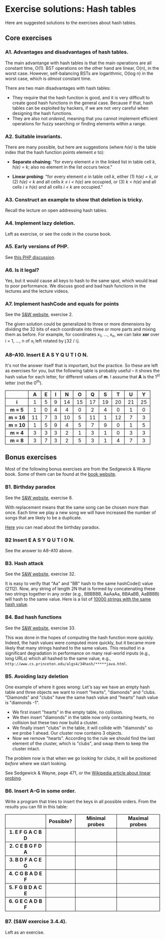 # Exercise solutions: Hash tables

Here are suggested solutions to the exercises about hash tables.

## Core exercises

### A1. Advantages and disadvantages of hash tables.

The main advantange with hash tables is that the main operations are all constant time, O(1).
BST operations on the other hand are linear, O(n), in the worst case.
However, self-balancing BSTs are logarithmic, O(log n) in the worst case, which is *almost* constant time.

There are two main disadvantages with hash tables:
- They require that the hash function is good, and it is very difficult to create good hash functions in the general case.
  Because if that, hash tables can be exploited by hackers, if we are not very careful when designing the hash functions.
- They are also not *ordered*, meaning that you cannot implement efficient operations for fuzzy searching or finding elements within a range.

### A2. Suitable invariants.

There are many possible, but here are suggestions (where *h(e)* is the table index that the hash function points element *e* to):

- **Separate chaining**: "for every element *e* in the linked list in table cell *k*, *h(e) = k*; also no element in the list occurs twice."

- **Linear probing**: "for every element *e* in table cell *k*, either (1) *h(e) = k*, or (2) *h(e) < k* and all cells *k ≤ i < h(e)* are occupied, or (3) *k < h(e)* and all cells *i ≥ h(e)* and all cells *i < k* are occupied."

### A3. Construct an example to show that deletion is tricky.

Recall the lecture on open addressing hash tables.

### A4. Implement lazy deletion.

Left as exercise, or see the code in the course book.

### A5. Early versions of PHP.

See [this PHP discussion](http://news.php.net/php.internals/70691).

### A6. Is it legal?

Yes, but it would cause all keys to hash to the same spot, which would lead to poor performance.
We discuss good and bad hash functions in the lectures and the lecture videos.

### A7. Implement hashCode and equals for points

See the [S&W website](https://algs4.cs.princeton.edu/34hash/), exercise 2.

The given solution could be generalized to three or more dimensions by dividing the 32 bits of each coordinate into three or more parts and mixing them as before.
For example, for coordinates x<sub>1</sub>, ..., x<sub>n</sub>, we can take **xor** over i = 1, ..., n of x<sub>i</sub> left rotated by ⌊32 / i⌋.

### A8–A10. Insert E A S Y Q U T I O N.

It's not the answer itself that is important, but the practice.
So these are left as exercises for you, but the following table is probably useful – it shows the hash value for each letter, for different values of **m**.
I assume that **A** is the 1<sup>st</sup> letter (not the 0<sup>th</sup>).

<style type="text/CSS"> .mytbl {border-collapse: collapse} .mytbl td, .mytbl th {border: 1px solid black; padding: 2px 10px; text-align: center} </style>
<table class="mytbl">
<tr><th></th><th>A</th><th>E</th><th>I</th><th>N</th><th>O</th><th>Q</th><th>S</th><th>T</th><th>U</th><th>Y</th></tr>
<tr><th>i</th><td>1</td><td>5</td><td>9</td><td>14</td><td>15</td><td>17</td><td>19</td><td>20</td><td>21</td><td>25</td></tr>
<tr><th>m = 5</th><td>1</td><td>0</td><td>4</td><td>4</td><td>0</td><td>2</td><td>4</td><td>0</td><td>1</td><td>0</td></tr>
<tr><th>m = 16</th><td>11</td><td>7</td><td>3</td><td>10</td><td>5</td><td>11</td><td>1</td><td>12</td><td>7</td><td>3</td></tr>
<tr><th>m = 10</th><td>1</td><td>5</td><td>9</td><td>4</td><td>5</td><td>7</td><td>9</td><td>0</td><td>1</td><td>5</td></tr>
<tr><th>m = 4</th><td>3</td><td>3</td><td>3</td><td>2</td><td>1</td><td>3</td><td>1</td><td>0</td><td>3</td><td>3</td></tr>
<tr><th>m = 8</th><td>3</td><td>7</td><td>3</td><td>2</td><td>5</td><td>3</td><td>1</td><td>4</td><td>7</td><td>3</td></tr>
</table>


## Bonus exercises

Most of the following bonus exercises are from the Sedgewick & Wayne book.
Some of them can be found at the [book website](https://algs4.cs.princeton.edu/34hash/).

### B1. Birthday paradox

See the [S&W website](https://algs4.cs.princeton.edu/34hash/), exercise 8.

With replacement means that the same song can be chosen more than once. Each time we play a new song we will have increased the number of songs that are likely to be a duplicate.

[Here](https://betterexplained.com/articles/understanding-the-birthday-paradox/) you can read about the birthday paradox.

### B2 Insert E A S Y Q U T I O N.

See the answer to A8–A10 above.

### B3. Hash attack

See the [S&W website](https://algs4.cs.princeton.edu/34hash/), exercise 32.

It is easy to verify that "Aa" and "BB" hash to the same hashCode() value (2112).
Now, any string of length 2N that is formed by concatenating these two strings together in any order (e.g., BBBBBB, AaAaAa, BBAaBB, AaBBBB) will hash to the same value.
Here is a list of [10000 strings with the same hash value](https://algs4.cs.princeton.edu/34hash/hash-attack.txt).

### B4. Bad hash functions

See the [S&W website](https://algs4.cs.princeton.edu/34hash/), exercise 33.

This was done in the hopes of computing the hash function more quickly.
Indeed, the hash values were computed more quickly, but it became more likely that many strings hashed to the same values.
This resulted in a significant degradation in performance on many real-world inputs (e.g., long URLs) which all hashed to the same value, e.g., `http://www.cs.princeton.edu/algs4/34hash/*****java.html`.

### B5. Avoiding lazy deletion

One example of where it goes wrong:
Let's say we have an empty hash table and three objects we want to insert "hearts", "diamonds" and "clubs. "Diamonds" and "clubs" have the same hash value and "hearts" hash value is "diamonds -1".

- We first insert "hearts" in the empty table, no collision.
- We then insert "diamonds" in the table now only containing hearts, no collision but these two now build a cluster.
- We finally insert "clubs" in the table, it will collide with "diamonds" so we probe 1 ahead.
  Our cluster now contains 3 objects.
- Now we remove "hearts".
  According to the rule we should find the last element of the cluster, which is "clubs", and swap them to keep the cluster intact.

The problem now is that when we go looking for clubs, it will be positioned _before_ where we start looking.

See Sedgewick & Wayne, page 471, or the [Wikipedia article about linear probing](https://en.wikipedia.org/wiki/Linear_probing#Deletion).

### B6. Insert A–G in some order.

Write a program that tries to insert the keys in all possible orders.
From the results you can fill in this table:

<table class="mytbl">
<tr><th></th><th>Possible?</th><th>Minimal probes</th><th>Maximal probes</th></tr>
<tr><th>1. E F G A C B D</th><td></td><td></td><td></td></tr>
<tr><th>2. C E B G F D A</th><td></td><td></td><td></td></tr>
<tr><th>3. B D F A C E G</th><td></td><td></td><td></td></tr>
<tr><th>4. C G B A D E F</th><td></td><td></td><td></td></tr>
<tr><th>5. F G B D A C E</th><td></td><td></td><td></td></tr>
<tr><th>6. G E C A D B F</th><td></td><td></td><td></td></tr>
</table>

### B7. (S&W exercise 3.4.4).

Left as an exercise.

